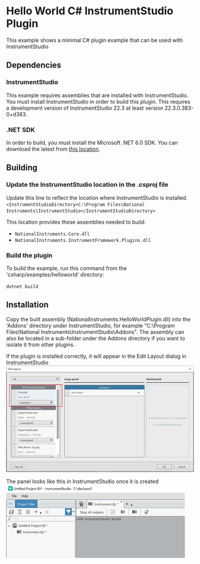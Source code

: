 # Hello World C# InstrumentStudio Plugin

This example shows a minimal C# plugin example that can be used with InstrumentStudio

## Dependencies

### InstrumentStudio

This example requires assemblies that are installed with InstrumentStudio. You must install
InstrumentStudio in order to build this plugin. This requires a development version
of InstrumentStudio 22.3 at least version 22.3.0.383-0+d383.

### .NET SDK

In order to build, you must install the Microsoft .NET 6.0 SDK. You can download the
latest from [this location](https://dotnet.microsoft.com/en-us/download).

## Building

### Update the InstrumentStudio location in the .csproj file

Update this line to reflect the location where InstrumentStudio is installed.
`<InstrumentStudioDirectory>C:\Program Files\National Instruments\InstrumentStudio</InstrumentStudioDirectory>`

This location provides these assemblies needed to build:

- `NationalInstruments.Core.dll`
- `NationalInstruments.InstrumentFramework.Plugins.dll`

### Build the plugin

To build the example, run this command from the 'csharp/examples/helloworld' directory:

`dotnet build`

## Installation

Copy the built assembly (NationalInstruments.HelloWorldPlugin.dll) into the 'Addons' directory under InstrumentStudio, for example "C:\Program Files\National Instruments\InstrumentStudio\Addons". The assembly can also be located in a sub-folder under the Addons directory if you want to isolate it from other plugins.

If the plugin is installed correctly, it will appear in the Edit Layout dialog in InstrumentStudio
![Hello World In Edit Layout Dialog](HelloWorldInEditLayout.png)

The panel looks like this in InstrumentStudio once it is created
![Hello World Panel](HelloWorldLargePanel.png)